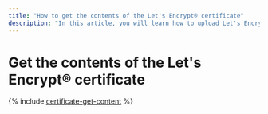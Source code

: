 ```yaml
---
title: "How to get the contents of the Let's Encrypt® certificate"
description: "In this article, you will learn how to upload Let's Encrypt® certificate chain, and a private key to use on your own, for example, when configuring a web server on a VM."
---
```


# Get the contents of the Let's Encrypt® certificate

{% include [certificate-get-content](../../../_includes/certificate-manager/cert-get-content.md) %}

